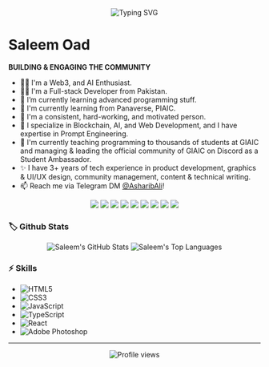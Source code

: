 <!-- Typing SVG -->
<div align="center">
  <img src="https://readme-typing-svg.herokuapp.com?font=Courier&color=%2336BCF7&size=24&lines=Hello+there!+I'm+Saleem+Oad.;Welcome+to+my+GitHub+Profile!" alt="Typing SVG">
</div>

# Saleem Oad

**BUILDING & ENGAGING THE COMMUNITY**

- 💪🏻 I'm a Web3, and AI Enthusiast.
- 👨‍💻 I'm a Full-stack Developer from Pakistan.
- 🌱 I’m currently learning advanced programming stuff.
- 📗 I'm currently learning from Panaverse, PIAIC.
- 🚀 I'm a consistent, hard-working, and motivated person.
- 🌊 I specialize in Blockchain, AI, and Web Development, and I have expertise in Prompt Engineering.
- 📗 I'm currently teaching programming to thousands of students at GIAIC and managing & leading the official community of GIAIC on Discord as a Student Ambassador.
- ✨ I have 3+ years of tech experience in product development, graphics & UI/UX design, community management, content & technical writing.
- 📫 Reach me via Telegram DM [@AsharibAli](https://t.me/AsharibAli)!

<div align="center">
  <a href="mailto:your-email@example.com"><img src="https://img.shields.io/badge/Email-D14836?style=for-the-badge&logo=gmail&logoColor=white"/></a>
  <a href="https://t.me/AsharibAli"><img src="https://img.shields.io/badge/Telegram-2CA5E0?style=for-the-badge&logo=telegram&logoColor=white"/></a>
  <a href="https://twitter.com/your-handle"><img src="https://img.shields.io/badge/Twitter-1DA1F2?style=for-the-badge&logo=twitter&logoColor=white"/></a>
  <a href="https://www.linkedin.com/in/your-profile"><img src="https://img.shields.io/badge/LinkedIn-0077B5?style=for-the-badge&logo=linkedin&logoColor=white"/></a>
  <a href="https://facebook.com/your-profile"><img src="https://img.shields.io/badge/Facebook-1877F2?style=for-the-badge&logo=facebook&logoColor=white"/></a>
  <a href="https://instagram.com/your-profile"><img src="https://img.shields.io/badge/Instagram-E4405F?style=for-the-badge&logo=instagram&logoColor=white"/></a>
  <a href="https://youtube.com/your-channel"><img src="https://img.shields.io/badge/YouTube-FF0000?style=for-the-badge&logo=youtube&logoColor=white"/></a>
  <a href="https://fiverr.com/your-profile"><img src="https://img.shields.io/badge/Fiverr-1DBF73?style=for-the-badge&logo=fiverr&logoColor=white"/></a>
  <a href="https://medium.com/@your-profile"><img src="https://img.shields.io/badge/Medium-12100E?style=for-the-badge&logo=medium&logoColor=white"/></a>
</div>

### 🏷️ Github Stats
<div align="center">
  <img src="https://github-readme-stats.vercel.app/api?username=your-github-username&show_icons=true&hide_border=true" alt="Saleem's GitHub Stats">
  <img src="https://github-readme-stats.vercel.app/api/top-langs/?username=your-github-username&layout=compact&hide_border=true" alt="Saleem's Top Languages">
</div>

### ⚡ Skills
- ![HTML5](https://img.shields.io/badge/-HTML5-E34F26?style=flat&logo=html5&logoColor=white)
- ![CSS3](https://img.shields.io/badge/-CSS3-1572B6?style=flat&logo=css3)
- ![JavaScript](https://img.shields.io/badge/-JavaScript-F7DF1E?style=flat&logo=javascript&logoColor=black)
- ![TypeScript](https://img.shields.io/badge/-TypeScript-007ACC?style=flat&logo=typescript)
- ![React](https://img.shields.io/badge/-React-61DAFB?style=flat&logo=react&logoColor=black)
- ![Adobe Photoshop](https://img.shields.io/badge/-Adobe%20Photoshop-31A8FF?style=flat&logo=adobe-photoshop&logoColor=black)

---

<div align="center">
  <img src="https://gpvc.arturio.dev/your-github-username" alt="Profile views">
</div>
